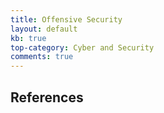 ```yaml
---
title: Offensive Security
layout: default
kb: true
top-category: Cyber and Security
comments: true
---
```


## References

